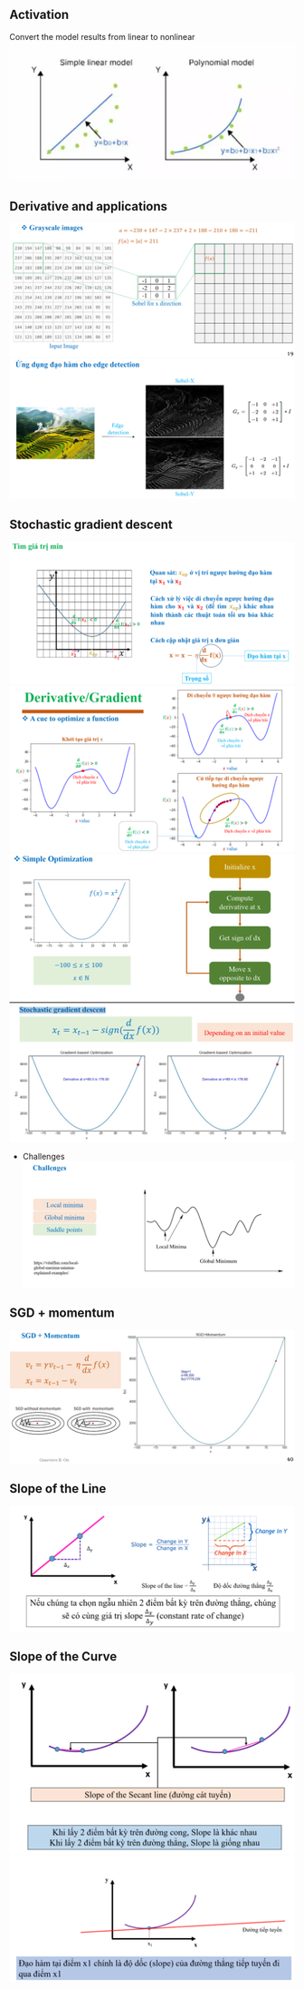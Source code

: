 ## Activation
Convert the model results from linear to nonlinear
![alt text](image.png)
## Derivative and applications
![alt text](image-1.png)
![alt text](image-2.png)
## Stochastic gradient descent
![alt text](image-3.png)
![alt text](image-4.png)
![alt text](image-5.png)
![alt text](image-6.png)
- Challenges
![alt text](image-7.png)
## SGD + momentum
![alt text](image-8.png)
## Slope of the Line
![alt text](image-9.png)
## Slope of the Curve
![alt text](image-10.png)
![alt text](image-11.png)